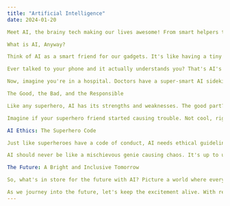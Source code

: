 ```yaml
---
title: "Artificial Intelligence"
date: 2024-01-20

Meet AI, the brainy tech making our lives awesome! From smart helpers to clever doctors, AI is like our tech buddy.

What is AI, Anyway?

Think of AI as a smart friend for our gadgets. It's like having a tiny brain inside your computer, making it do cool things. From recognizing your voice to helping doctors analyze X-rays, AI is the behind-the-scenes wizard making everything awesome.

Ever talked to your phone and it actually understands you? That's AI's magic at work. Personal assistants like Siri and Alexa use AI to learn and respond to our voices, making life a bit easier.

Now, imagine you're in a hospital. Doctors have a super-smart AI sidekick that helps them spot potential health issues in scans. It's like having a medical superhero, ensuring we stay healthy and happy.

The Good, the Bad, and the Responsible

Like any superhero, AI has its strengths and weaknesses. The good part? It can solve problems faster than a speeding bullet and automate tasks, saving us time. But, there's a catch – it's crucial to use AI responsibly.

Imagine if your superhero friend started causing trouble. Not cool, right? Similarly, if we don't use AI wisely, it might create problems. That's why tech wizards are working hard to set rules and make sure AI plays nice.

AI Ethics: The Superhero Code

Just like superheroes have a code of conduct, AI needs ethical guidelines. We want our tech buddy to be fair, unbiased, and respectful. Imagine a world where everyone gets a fair chance, thanks to AI playing by the rules – that's the dream!

AI should never be like a mischievous genie causing chaos. It's up to us, the tech-savvy citizens, to ensure AI follows the superhero code and brings good vibes to the digital world.

The Future: A Bright and Inclusive Tomorrow

So, what's in store for the future with AI? Picture a world where everyone, regardless of who they are, benefits from the wonders of technology. AI can help bridge gaps and make sure the magic of innovation reaches everyone.

As we journey into the future, let's keep the excitement alive. With responsible choices and ethical decisions, we can create a digital utopia where AI continues to be our trusty sidekick, making life more awesome for all.
---
```





